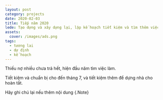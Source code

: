 ```yaml
---
layout: post
category: projects
date: 2020-02-03
title: Tiếp năm 2020
lede: Tạo dựng và xây dựng lại, lập kế hoạch tiết kiệm và tìm thêm việc làm.
assets:
  cover: /images/ads.png
tags:
  - tương lai
  - dự định
  - kế hoạch
---
```


Thiếu nợ nhiều chưa trả hết, hiện đầu năm tìm việc làm.

Tiết kiệm và chuẩn bị cho đến tháng 7, và tiết kiệm thêm để dựng nhà cho hoàn tất.

<!-- @[MarkdownNote](note="These projects are not publicly available. Completed in collaboration with Grant Foster, Jason Armstrong, Jonathan Palasty, Cynthia Sánchez García and Antonio de Perio while working for Ward6.") -->

Hãy ghi chú lại nếu thêm nội dung {.Note}

<script>
import Media from "../../src/components/Media";
import MediaVideo from "../../src/components/MediaVideo";
import PostButton from "../../src/components/PostButton";
export default {
  components: {
    Media,
    MediaVideo,
    PostButton,
  }
}
</script>
